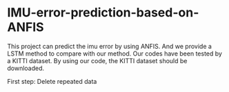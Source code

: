 # IMU-error-prediction-based-on-ANFIS
This project can predict the imu error by using ANFIS.  And we provide a LSTM method to compare with our method.
Our codes have been tested by a KITTI dataset. By using our code, the KITTI dataset should be downloaded.

First step: Delete repeated data
